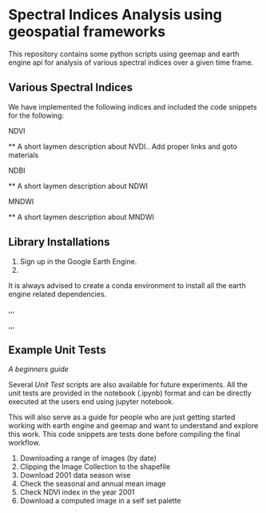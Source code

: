 # Spectral Indices Analysis using geospatial frameworks

This repository contains some python scripts using geemap and earth engine api for analysis of various spectral indices over a given time frame.

## Various Spectral Indices 
We have implemented the following indices and included the code snippets for the following:

NDVI

** A short laymen description about NVDI.. Add proper links and goto materials

NDBI

** A short laymen description about NDWI

MNDWI

** A short laymen description about MNDWI

## Library Installations

1. Sign up in the Google Earth Engine.
2.

It is always advised to create a conda environment to install all the earth engine related dependencies.

,,,

,,,

## Example Unit Tests
*A beginners guide*

Several *Unit Test* scripts are also available for future experiments. All the unit tests are provided in the notebook (.ipynb) format and can be directly executed at the users end using jupyter notebook.

This will also serve as a guide for people who are just getting started working with earth engine and geemap and want to understand and explore this work. This code snippets are tests done before compiling the final workflow.


1. Downloading a range of images (by date)
2. Clipping the Image Collection to the shapefile
3. Download 2001 data season wise
4. Check the seasonal and annual mean image 
5. Check NDVI index in the year 2001
6. Download a computed image in a self set palette